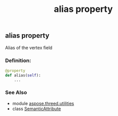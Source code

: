 ﻿---
title: alias property
second_title: Aspose.3D for Python via .NET API References
description: 
type: docs
weight: 30
url: /python-net/aspose.threed.utilities/semanticattribute/alias/
is_root: false
---

## alias property


Alias of the vertex field
### Definition:
```python
@property
def alias(self):
    ...
```

### See Also
* module [aspose.threed.utilities](../../)
* class [SemanticAttribute](/3d/python-net/aspose.threed.utilities/semanticattribute)

